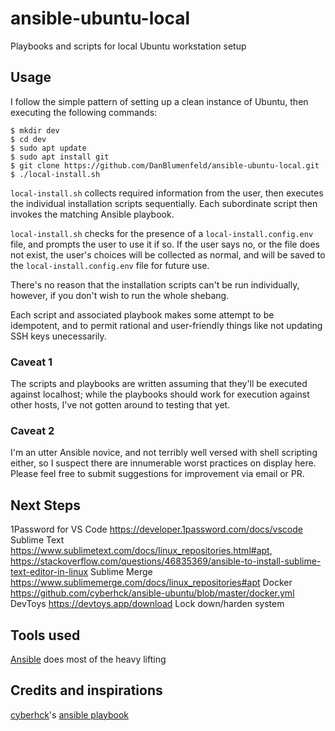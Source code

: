 # ansible-ubuntu-local
Playbooks and scripts for local Ubuntu workstation setup

## Usage
I follow the simple pattern of setting up a clean instance of Ubuntu, then executing the following commands:
```
$ mkdir dev
$ cd dev
$ sudo apt update
$ sudo apt install git
$ git clone https://github.com/DanBlumenfeld/ansible-ubuntu-local.git
$ ./local-install.sh
```

`local-install.sh` collects required information from the user, then executes the individual installation scripts sequentially.
Each subordinate script then invokes the matching Ansible playbook.

`local-install.sh` checks for the presence of a `local-install.config.env` file, and prompts the user to use it if so. 
If the user says no, or the file does not exist, the user's choices will be collected as normal, and will be saved to the `local-install.config.env` file for future use.

There's no reason that the installation scripts can't be run individually, however, if you don't wish to run the whole shebang.

Each script and associated playbook makes some attempt to be idempotent, and to permit rational and user-friendly things like not updating SSH keys unecessarily.

### Caveat 1
The scripts and playbooks are written assuming that they'll be executed against localhost; while the playbooks should work for execution against other hosts, I've not gotten around to testing that yet.
### Caveat 2
I'm an utter Ansible novice, and not terribly well versed with shell scripting either, so I suspect there are innumerable worst practices on display here. Please feel free to submit suggestions for improvement via email or PR.

## Next Steps
1Password for VS Code https://developer.1password.com/docs/vscode
Sublime Text https://www.sublimetext.com/docs/linux_repositories.html#apt, https://stackoverflow.com/questions/46835369/ansible-to-install-sublime-text-editor-in-linux
Sublime Merge https://www.sublimemerge.com/docs/linux_repositories#apt
Docker https://github.com/cyberhck/ansible-ubuntu/blob/master/docker.yml
DevToys https://devtoys.app/download
Lock down/harden system

## Tools used
[Ansible](https://www.ansible.com/) does most of the heavy lifting

## Credits and inspirations
[cyberhck](https://github.com/cyberhck)'s [ansible playbook](https://github.com/cyberhck/ansible-ubuntu)

